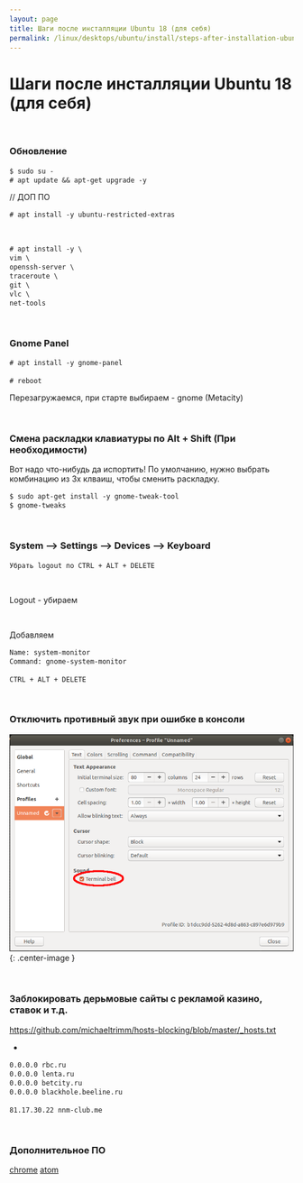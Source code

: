 ```yaml
---
layout: page
title: Шаги после инсталляции Ubuntu 18 (для себя)
permalink: /linux/desktops/ubuntu/install/steps-after-installation-ubuntu-18/
---
```


# Шаги после инсталляции Ubuntu 18 (для себя)


<br/>

### Обновление

    $ sudo su -
    # apt update && apt-get upgrade -y

// ДОП ПО

    # apt install -y ubuntu-restricted-extras

<br/>

    # apt install -y \
    vim \
    openssh-server \
    traceroute \
    git \
    vlc \
    net-tools


<br/>

### Gnome Panel

    # apt install -y gnome-panel

    # reboot

Перезагружаемся, при старте выбираем - gnome (Metacity)


<br/>

### Смена раскладки клавиатуры по Alt + Shift (При необходимости)

Вот надо что-нибудь да испортить! По умолчанию, нужно выбрать комбинацию из 3х клваиш, чтобы сменить раскладку.

    $ sudo apt-get install -y gnome-tweak-tool
    $ gnome-tweaks

<br/>

### System --> Settings --> Devices --> Keyboard

    Убрать logout по CTRL + ALT + DELETE

<br/>

Logout - убираем 

<br/>

Добавляем

    Name: system-monitor
    Command: gnome-system-monitor

    CTRL + ALT + DELETE

<br/>

### Отключить противный звук при ошибке в консоли


![Отключить противный звук при ошибке в консоли](/img/linux/desktops/ubuntu/install/disable-sound-when-error-in-the-console.png "Отключить противный звук при ошибке в консоли"){: .center-image }



<br/>

### Заблокировать дерьмовые сайты с рекламой казино, ставок и т.д.

https://github.com/michaeltrimm/hosts-blocking/blob/master/_hosts.txt

+

    0.0.0.0 rbc.ru
    0.0.0.0 lenta.ru
    0.0.0.0 betcity.ru
    0.0.0.0 blackhole.beeline.ru

    81.17.30.22 nnm-club.me



<br/>

### Дополнительное ПО

[chrome](/linux/desktops/ubuntu/chrome/)
[atom](/linux/desktops/code/editors/)  
